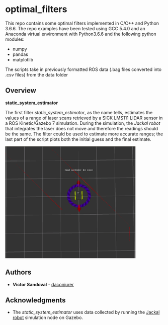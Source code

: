 optimal_filters
=========

This repo contains some optimal filters implemented in C/C++ and Python 3.6.6. The repo examples have been tested using GCC 5.4.0 and an Anaconda virtual environment with Python3.6.6 and the following python modules:
 - numpy
 - pandas
 - matplotlib

The scripts take in previously formatted ROS data (.bag files converted into .csv files) from the data folder

## Overview

**static_system_estimator**

The first filter *static_system_estimator*, as the name tells, estimates the values of a range of laser scans retrieved by a SICK LMS111 LIDAR sensor in a ROS Kinetic/Gazebo 7 simulation. During the simulation, the *Jackal robot* that integrates the laser does not move and therefore the readings should be the same. The filter could be used to estimate more accurate ranges; the last part of the script plots both the initial guess and the final estimate.

![Original laser readings in Rviz](images/laser0.png)

## Authors

* **Victor Sandoval** - [daconjurer](https://github.com/daconjurer)

## Acknowledgments

* The *static_system_estimator* uses data collected by running the [Jackal robot](https://www.clearpathrobotics.com/assets/guides/jackal/simulation.html) simulation node on Gazebo.
